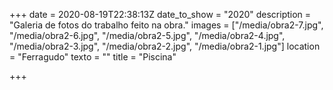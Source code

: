 +++
date = 2020-08-19T22:38:13Z
date_to_show = "2020"
description = "Galeria de fotos do trabalho feito na obra."
images = ["/media/obra2-7.jpg", "/media/obra2-6.jpg", "/media/obra2-5.jpg", "/media/obra2-4.jpg", "/media/obra2-3.jpg", "/media/obra2-2.jpg", "/media/obra2-1.jpg"]
location = "Ferragudo"
texto = ""
title = "Piscina"

+++

